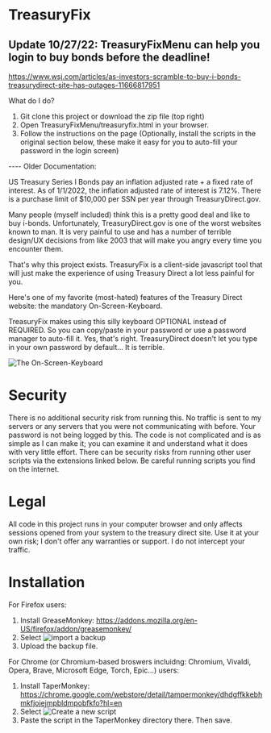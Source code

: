 # TreasuryFix

## Update 10/27/22: TreasuryFixMenu can help you login to buy bonds before the deadline!

https://www.wsj.com/articles/as-investors-scramble-to-buy-i-bonds-treasurydirect-site-has-outages-11666817951

What do I do?

1. Git clone this project or download the zip file (top right)
2. Open TreasuryFixMenu/treasuryfix.html in your browser. 
3. Follow the instructions on the page (Optionally, install the scripts in the original section below, these make it easy for you to auto-fill your password in the login screen)

---- Older Documentation: 

US Treasury Series I Bonds pay an inflation adjusted rate + a fixed rate of interest. As of 1/1/2022, the inflation adjusted rate of interest is 7.12%. 
There is a purchase limit of $10,000 per SSN per year through TreasuryDirect.gov. 

Many people (myself included) think this is a pretty good deal and like to buy i-bonds. Unfortunately, TreasuryDirect.gov is one of the worst websites known to man. It is very painful to use and has a number of terrible design/UX decisions from like 2003 that will make you angry every time you encounter them. 

That's why this project exists. TreasuryFix is a client-side javascript tool that will just make the experience of using Treasury Direct a lot less painful for you. 

Here's one of my favorite (most-hated) features of the Treasury Direct website: the mandatory On-Screen-Keyboard. 

TreasuryFix makes using this silly keyboard OPTIONAL instead of REQUIRED. So you can copy/paste in your password or use a password manager to auto-fill it. Yes, that's right. TreasuryDirect doesn't let you type in your own password by default... It is terrible. 

![The On-Screen-Keyboard](https://github.com/neuralnexus/TreasuryFix/blob/main/assets/OSK.jpg?raw=true)

# Security

There is no additional security risk from running this. No traffic is sent to my servers or any servers that you were not communicating with before. Your password is not being logged by this. The code is not complicated and is as simple as I can make it; you can examine it and understand what it does with very little effort. There can be security risks from running other user scripts via the extensions linked below. Be careful running scripts you find on the internet. 

# Legal

All code in this project runs in your computer browser and only affects sessions opened from your system to the treasury direct site. Use it at your own risk; I don't offer any warranties or support. I do not intercept your traffic. 

# Installation

For Firefox users: 
1. Install GreaseMonkey: https://addons.mozilla.org/en-US/firefox/addon/greasemonkey/ 
2. Select ![import a backup](https://github.com/neuralnexus/TreasuryFix/blob/main/assets/gm_import.png?raw=true)
3. Upload the backup file. 

For Chrome (or Chromium-based broswers incluidng: Chromium, Vivaldi, Opera, Brave, Microsoft Edge, Torch, Epic...) users:
1. Install TaperMonkey: https://chrome.google.com/webstore/detail/tampermonkey/dhdgffkkebhmkfjojejmpbldmpobfkfo?hl=en
2. Select ![Create a new script](https://github.com/neuralnexus/TreasuryFix/blob/main/assets/tpm_new.png?raw=true)
3. Paste the script in the TaperMonkey directory there. Then save. 
